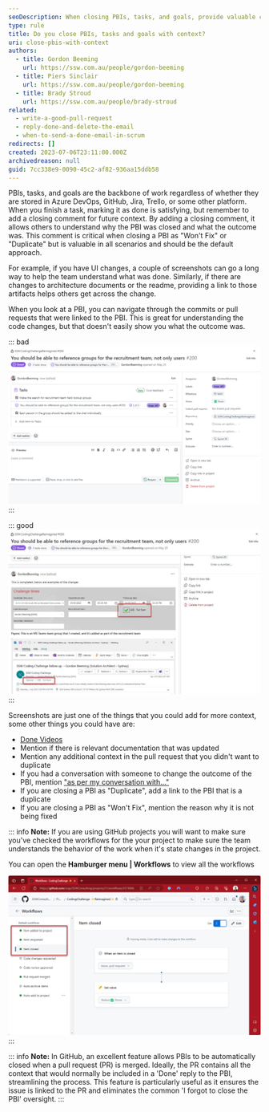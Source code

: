 ```yaml
---
seoDescription: When closing PBIs, tasks, and goals, provide valuable context to help teams understand the outcome and changes made.
type: rule
title: Do you close PBIs, tasks and goals with context?
uri: close-pbis-with-context
authors:
  - title: Gordon Beeming
    url: https://ssw.com.au/people/gordon-beeming
  - title: Piers Sinclair
    url: https://ssw.com.au/people/gordon-beeming
  - title: Brady Stroud
    url: https://ssw.com.au/people/brady-stroud
related:
  - write-a-good-pull-request
  - reply-done-and-delete-the-email
  - when-to-send-a-done-email-in-scrum
redirects: []
created: 2023-07-06T23:11:00.000Z
archivedreason: null
guid: 7cc338e9-0090-45c2-af82-936aa15ddb58
---
```


PBIs, tasks, and goals are the backbone of work regardless of whether they are stored in Azure DevOps, GitHub, Jira, Trello, or some other platform. When you finish a task, marking it as done is satisfying, but remember to add a closing comment for future context. By adding a closing comment, it allows others to understand why the PBI was closed and what the outcome was. This comment is critical when closing a PBI as "Won't Fix" or "Duplicate" but is valuable in all scenarios and should be the default approach.

For example, if you have UI changes, a couple of screenshots can go a long way to help the team understand what was done. Similarly, if there are changes to architecture documents or the readme, providing a link to those artifacts helps others get across the change.

<!--endintro-->

When you look at a PBI, you can navigate through the commits or pull requests that were linked to the PBI. This is great for understanding the code changes, but that doesn't easily show you what the outcome was.

::: bad  
![Figure: Bad example - This PBI is closed with no context around changes made](closing-pbis-without-context.jpg)
:::

::: good  
![Figure: Good example - This PBI informs the team that the work is complete and contains some examples of what the changes look like](closing-pbis-with-context.jpg)  
:::

Screenshots are just one of the things that you could add for more context, some other things you could have are:

* [Done Videos](/send-done-videos)
* Mention if there is relevant documentation that was updated
* Mention any additional context in the pull request that you didn't want to duplicate
* If you had a conversation with someone to change the outcome of the PBI, mention ["as per my conversation with..."](/as-per-our-conversation-emails/)
* If you are closing a PBI as "Duplicate", add a link to the PBI that is a duplicate
* If you are closing a PBI as "Won't Fix", mention the reason why it is not being fixed

::: info
**Note:** If you are using GitHub projects you will want to make sure you've checked the workflows for the your project to make sure the team understands the behavior of the work when it's state changes in the project.

You can open the **Hamburger menu | Workflows** to view all the workflows

![Figure: For issues specifically it's recommended you have these workflows configured and enabled](project-workflows.jpg)
:::

::: info
**Note:** In GitHub, an excellent feature allows PBIs to be automatically closed when a pull request (PR) is merged. Ideally, the PR contains all the context that would normally be included in a 'Done' reply to the PBI, streamlining the process. This feature is particularly useful as it ensures the issue is linked to the PR and eliminates the common 'I forgot to close the PBI' oversight.
:::
